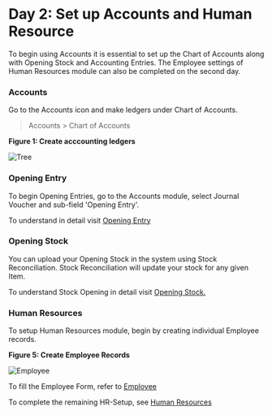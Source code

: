 # Day 2: Set up Accounts and Human Resource

<p class="lead"> To begin using Accounts it is essential to set up the Chart  of Accounts along with Opening Stock and Accounting Entries. The Employee settings of Human Resources module can also be completed on the second day.</p>

### Accounts

Go to the Accounts icon and make ledgers under Chart of Accounts.

> Accounts > Chart of Accounts

 
__Figure 1: Create acccounting ledgers__

![Tree](assets/frappe_io/images/erpnext/ledgers.png)

  
### Opening Entry

To begin Opening Entries, go to the Accounts module, select Journal Voucher and sub-field 'Opening Entry'. 

To understand in detail visit [Opening Entry](/apps/erpnext/user-guide/accounts/opening-accounts)


### Opening Stock

You can upload your Opening Stock in the system using Stock Reconciliation.
Stock Reconciliation will update your stock for any given Item.


To understand Stock Opening in detail visit [Opening Stock.](/apps/erpnext/user-guide/setting-up/stock-reconciliation-for-non-serialized-item)

  
### Human Resources

To setup Human Resources module, begin by creating individual Employee records.

__Figure 5: Create Employee Records__

![Employee](assets/frappe_io/images/erpnext/employee-1.png)

To fill the Employee Form, refer to [Employee](/apps/erpnext/user-guide/human-resource-management/employee-master)

To complete the remaining HR-Setup, see [Human Resources](/apps/erpnext/user-guide/human-resource-management)

